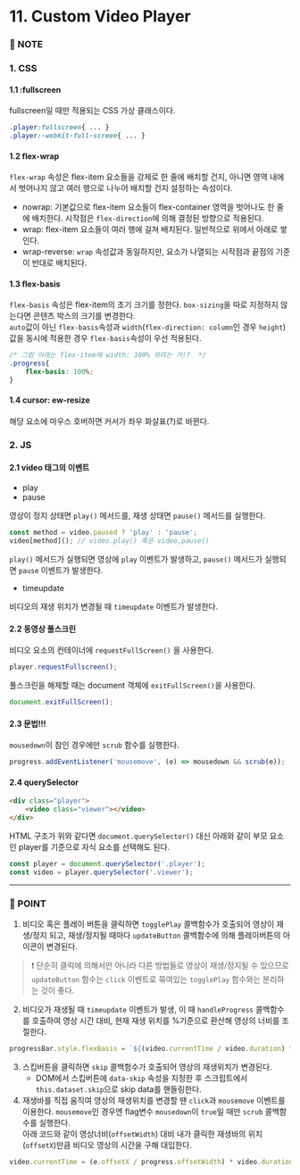 # 11. Custom Video Player


### :pencil: NOTE
### 1. CSS 
#### 1.1 :fullscreen
fullscreen일 때만 적용되는 CSS 가상 클래스이다. 

```css
.player:fullscreen{ ... }
.player:-webkit-full-screen{ ... }
```

#### 1.2 flex-wrap
`flex-wrap` 속성은 flex-item 요소들을 강제로 한 줄에 배치할 건지, 아니면 영역 내에서 벗어나지 않고 여러 행으로 나누어 배치할 건지 설정하는 속성이다. 
- nowrap: 기본값으로 flex-item 요소들이 flex-container 영역을 벗어나도 한 줄에 배치한다. 시작점은 `flex-direction`에 의해 결정된 방향으로 적용된다.
- wrap: flex-item 요소들이 여러 행에 걸쳐 배치된다. 일반적으로 위에서 아래로 쌓인다.
- wrap-reverse: `wrap` 속성값과 동일하지만, 요소가 나열되는 시작점과 끝점의 기준이 반대로 배치된다. 


#### 1.3 flex-basis
`flex-basis` 속성은 flex-item의 초기 크기를 정한다. `box-sizing`을 따로 지정하지 않는다면 콘텐츠 박스의 크기를 변경한다.   
`auto`값이 아닌 `flex-basis`속성과 `width`(`flex-direction: column`인 경우 `height`)값을 동시에 적용한 경우 `flex-basis`속성이 우선 적용된다. 

```css
/* 그럼 아래는 flex-item에 width: 100% 하려는 거!?  */
.progress{ 
	flex-basis: 100%;
}
```

#### 1.4 cursor: ew-resize
해당 요소에 마우스 호버하면 커서가 좌우 화살표(?)로 바뀐다.




### 2. JS
#### 2.1 video 태그의 이벤트
- play
- pause
  
영상이 정지 상태면 `play()` 메서드를, 재생 상태면 `pause()` 메서드를 실행한다. 

```javascript
const method = video.paused ? 'play' : 'pause';
video[method](); // video.play() 혹은 video.pause()
```

`play()` 메서드가 실행되면 영상에 `play` 이벤트가 발생하고, `pause()` 메서드가 실행되면 `pause` 이벤트가 발생한다.   

- timeupdate

비디오의 재생 위치가 변경될 때 `timeupdate` 이벤트가 발생한다.


#### 2.2 동영상 풀스크린
비디오 요소의 컨테이너에 `requestFullScreen()` 을 사용한다. 

```javascript
player.requestFullscreen();
```

풀스크린을 해제할 때는 document 객체에 `exitFullScreen()`을 사용한다. 

```javascript
document.exitFullScreen();
```

#### 2.3 문법!!! 
`mousedown`이 참인 경우에만 `scrub` 함수를 실행한다.   

```javascript
progress.addEventListener('mousemove', (e) => mousedown && scrub(e)); 
```


#### 2.4 querySelector
```html
<div class="player">
	<video class="viewer"></video>
</div>
```
HTML 구조가 위와 같다면 `document.querySelector()` 대신 아래와 같이 부모 요소인 player를 기준으로 자식 요소를 선택해도 된다.   

```javascript
const player = document.querySelector('.player');
const video = player.querySelector('.viewer');
```



---
### 🐧 POINT
1. 비디오 혹은 플레이 버튼을 클릭하면 `togglePlay` 콜백함수가 호출되어 영상이 재생/정지 되고, 재생/정지될 때마다 `updateButton` 콜백함수에 의해 플레이버튼의 아이콘이 변경된다. 
> ❗ 단순히 클릭에 의해서만 아니라 다른 방법들로 영상이 재생/정지될 수 있으므로 `updateButton` 함수는 `click` 이벤트로 묶여있는 `togglePlay` 함수와는 분리하는 것이 좋다. 
2. 비디오가 재생될 때 `timeupdate` 이벤트가 발생, 이 때 `handleProgress` 콜백함수를 호출하여 영상 시간 대비, 현재 재생 위치를 %기준으로 환산해 영상의 너비를 조절한다. 

```javascript
progressBar.style.flexBasis = `${(video.currentTime / video.duration) * 100}`;
```

3. 스킵버튼을 클릭하면 `skip` 콜백함수가 호출되어 영상의 재생위치가 변경된다. 
	- DOM에서 스킵버튼에 `data-skip` 속성을 지정한 후 스크립트에서 `this.dataset.skip`으로 skip data를 핸들링한다. 
4. 재생바를 직접 움직여 영상의 재생위치를 변경할 땐 `click`과 `mousemove` 이벤트를 이용한다. `mousemove`인 경우엔 flag변수 `mousedown`이 `true`일 때만 `scrub` 콜백함수를 실행한다.    
아래 코드와 같이 영상너비(`offsetWidth`) 대비 내가 클릭한 재생바의 위치(`offsetX`)만큼 비디오 영상의 시간을 구해 대입한다. 

```javascript
video.currentTime = (e.offsetX / progress.offsetWidth) * video.duration;
```